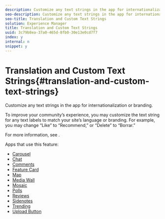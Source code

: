 ```yaml
---
description: Customize any text strings in the app for internationalization or branding.
seo-description: Customize any text strings in the app for internationalization or branding.
seo-title: Translation and Custom Text Strings
solution: Experience Manager
title: Translation and Custom Text Strings
uuid: 3c79b8ea-37a0-465d-8fb0-30e13e0cd7f7
index: y
internal: n
snippet: y
---
```


# Translation and Custom Text Strings{#translation-and-custom-text-strings}

Customize any text strings in the app for internationalization or branding.

To improve your community’s experience, you may customize the text string for any text labels to match your site’s language or branding. For example, you may change “Like” to “Recommend,” or “Delete” to “Borrar.”

For more information, see [](../c-settings-other/c-translation-sets/c-translation-sets.md#c_translation_sets).

Apps that use this feature:

* [Carousel](../c-about-apps/c-carousel-app/c-carousel-app.md#c_carousel_app) 
* [Chat](../c-about-apps/c-chat-app/c-chat-app.md#c_chat_app) 
* [Comments](/help/using/c-about-apps/c-comments/c-comments.md) 
* [Feature Card](../c-about-apps/c-feature-card-app/c-feature-card-app.md#c_feature_card_app) 
* [Map](../c-about-apps/c-map-app/c-map-app.md#c_map_app) 
* [Media Wall](../c-about-apps/c-media-wall-app/c-media-wall-app.md#c_media_wall_app) 
* [Mosaic](../c-about-apps/c-mosaic-app/c-mosaic-app.md#c_mosaic_app) 
* [Polls](../c-about-apps/c-polls-app/c-polls-app.md#c_polls_app) 
* [Reviews](../c-about-apps/c-reviews-app/c-reviews-app.md#c_reviews_app) 
* [Sidenotes](../c-about-apps/c-sidenotes-app/c-sidenotes-app.md#c_sidenotes_app) 
* [Trending](../c-about-apps/c-trending-app/c-trending-app.md#c_trending_app) 
* [Upload Button](../c-about-apps/c-upload-button-app/c-upload-button-app.md#c_upload_button_app)

